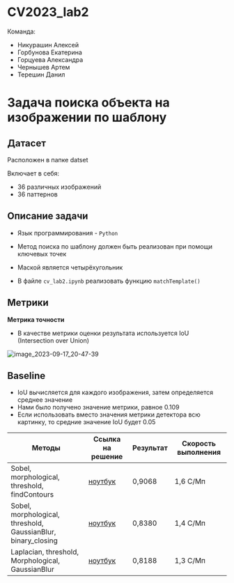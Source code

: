 # CV2023_lab2
Команда:
* Никурашин Алексей
* Горбунова Екатерина 
* Горцуева Александра
* Чернышев Артем
* Терешин Данил

#  Задача поиска объекта на изображении по шаблону
## Датасет
Расположен в папке datset

Включает в себя:
* 36 различных изображений
* 36 паттернов 

## Описание задачи
* Язык программирования - `Python`
* Метод поиска по шаблону должен быть реализован при помощи ключевых точек
* Маской является четырёхугольник 

* В файле `cv_lab2.ipynb` реализовать функцию `matchTemplate()`

## Метрики
**Метрика точности**
* В качестве метрики оценки результата используется IoU (Intersection over Union)

![image_2023-09-17_20-47-39](https://learnopencv.com/wp-content/uploads/2022/12/feature-image-iou-1-1024x292.jpg)

## Baseline
* IoU вычисляется для каждого изображения, затем определяется среднее значение
* Нами было получено значение метрики, равное 0.109
* Если использовать вместо значения метрики детектора всю картинку, то средние значение IoU будет 0.05


| Методы   | Ссылка на решение | Результат | Скорость выполнения |
|----------|-------------------|-----------|---------------------|
| Sobel, morphological, threshold, findContours                | [ноутбук](https://colab.research.google.com/drive/1jLoLhwLoiuEl7kbHgRL-dhrnMXl-1vUr?usp=sharing)           | 0,9068 |1,6 С/Мп |
| Sobel, morphological, threshold, GaussianBlur, binary_closing| [ноутбук](https://colab.research.google.com/drive/1JobD_DqQEZG-Pp-Ig2LDvTboh7xykv3T#scrollTo=HBMzR7U74fTz) | 0,8380 |1,4 С/Мп |
| Laplacian, threshold, Morphological, GaussianBlur            | [ноутбук](https://colab.research.google.com/drive/1-fgFF5tkys7SLSuWoNv1q6PvDPCR2l3z?usp=sharing)           | 0,8188 |1,3 C/Мп |
